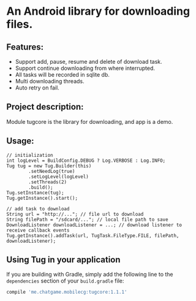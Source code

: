 # An Android library for downloading files.

## Features:
* Support add, pause, resume and delete of download task.
* Support continue downloading from where interrupted.
* All tasks will be recorded in sqlite db.
* Multi downloading threads.
* Auto retry on fail.

## Project description:

Module tugcore is the library for downloading, and app is a demo.

## Usage:
    // initialization
    int logLevel = BuildConfig.DEBUG ? Log.VERBOSE : Log.INFO;
    Tug tug = new Tug.Builder(this)
            .setNeedLog(true)
            .setLogLevel(logLevel)
            .setThreads(2)
            .build();
    Tug.setInstance(tug);
    Tug.getInstance().start();

    // add task to download
    String url = "http://..."; // file url to download
    String filePath = "/sdcard/..."; // local file path to save
    DownloadListener downloadListener = ...; // download listener to receive callback events
    Tug.getInstance().addTask(url, TugTask.FileType.FILE, filePath, downloadListener);

## Using Tug in your application

If you are building with Gradle, simply add the following line to the `dependencies` section of your `build.gradle` file:

```groovy
compile 'me.chatgame.mobilecg:tugcore:1.1.1'
```